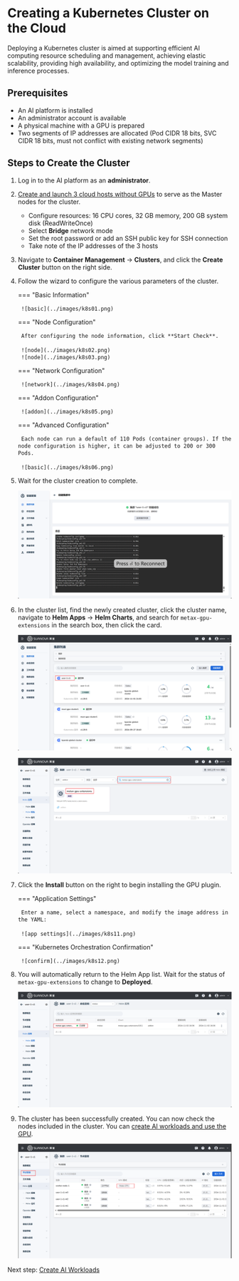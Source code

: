 # Creating a Kubernetes Cluster on the Cloud

Deploying a Kubernetes cluster is aimed at supporting efficient AI computing resource scheduling and management, achieving elastic scalability, providing high availability, and optimizing the model training and inference processes.

## Prerequisites

- An AI platform is installed
- An administrator account is available
- A physical machine with a GPU is prepared
- Two segments of IP addresses are allocated (Pod CIDR 18 bits, SVC CIDR 18 bits, must not conflict with existing network segments)

## Steps to Create the Cluster

1. Log in to the AI platform as an **administrator**.
2. [Create and launch 3 cloud hosts without GPUs](../host/createhost.md) to serve as the Master nodes for the cluster.

    - Configure resources: 16 CPU cores, 32 GB memory, 200 GB system disk (ReadWriteOnce)
    - Select **Bridge** network mode
    - Set the root password or add an SSH public key for SSH connection
    - Take note of the IP addresses of the 3 hosts

3. Navigate to **Container Management** -> **Clusters**, and click the **Create Cluster** button on the right side.
4. Follow the wizard to configure the various parameters of the cluster.

    === "Basic Information"

        ![basic](../images/k8s01.png)

    === "Node Configuration"

        After configuring the node information, click **Start Check**.

        ![node](../images/k8s02.png)
        ![node](../images/k8s03.png)

    === "Network Configuration"

        ![network](../images/k8s04.png)

    === "Addon Configuration"

        ![addon](../images/k8s05.png)

    === "Advanced Configuration"

        Each node can run a default of 110 Pods (container groups). If the node configuration is higher, it can be adjusted to 200 or 300 Pods.

        ![basic](../images/k8s06.png)

5. Wait for the cluster creation to complete.

    ![done](../images/k8s08.png)

6. In the cluster list, find the newly created cluster, click the cluster name, navigate to **Helm Apps** -> **Helm Charts**, and search for `metax-gpu-extensions` in the search box, then click the card.

    ![cluster](../images/k8s09.png)

    ![helm](../images/k8s10.png)

7. Click the **Install** button on the right to begin installing the GPU plugin.

    === "Application Settings"

        Enter a name, select a namespace, and modify the image address in the YAML:

        ![app settings](../images/k8s11.png)

    === "Kubernetes Orchestration Confirmation"

        ![confirm](../images/k8s12.png)

8. You will automatically return to the Helm App list. Wait for the status of `metax-gpu-extensions` to change to **Deployed**.

    ![deployed](../images/k8s13.png)

9. The cluster has been successfully created. You can now check the nodes included in the cluster. You can [create AI workloads and use the GPU](../share/workload.md).

    ![nodes](../images/k8s14.png)

Next step: [Create AI Workloads](../share/workload.md)
